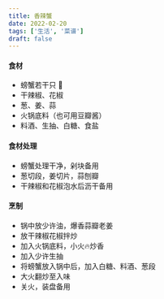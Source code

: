 ```yaml
---
title: 香辣蟹
date: 2022-02-20
tags: ['生活', '菜谱']
draft: false
---
```


#### 食材
- 螃蟹若干只 🦀️
- 干辣椒、花椒
- 葱、姜、蒜
- 火锅底料（也可用豆瓣酱）
- 料酒、生抽、白糖、食盐
  
#### 食材处理
- 螃蟹处理干净，剁块备用
- 葱切段，姜切片，蒜刨瓣
- 干辣椒和花椒泡水后沥干备用
  
#### 烹制
- 锅中放少许油，爆香蒜瓣老姜
- 放干辣椒花椒拌炒
- 加入火锅底料，小火🔥炒香
- 加入少许生抽
- 将螃蟹放入锅中后，加入白糖、料酒、葱段
- 大火翻炒至入味
- 关火，装盘备用